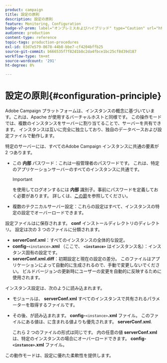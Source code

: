 ```yaml
---
product: campaign
title: 設定の原則
description: 設定の原則
feature: Monitoring, Configuration
badge-v7-prem: label="オンプレミスおよびハイブリッド" type="Caution" url="https://experienceleague.adobe.com/docs/campaign-classic/using/installing-campaign-classic/architecture-and-hosting-models/hosting-models-lp/hosting-models.html?lang=ja" tooltip="オンプレミスデプロイメントとハイブリッドデプロイメントにのみ適用されます"
audience: production
content-type: reference
topic-tags: production-procedures
exl-id: 03d7e579-8678-44b8-bbe7-cf4204bffb25
source-git-commit: b666535f7f82d1b8c2da4fbce1bc25cf8d39d187
workflow-type: tm+mt
source-wordcount: '291'
ht-degree: 8%

---
```


# 設定の原則{#configuration-principle}



Adobe Campaign プラットフォームは、インスタンスの概念に基づいています。これは、Apache が使用するバーチャルホストと同様です。 この操作モードでは、複数のインスタンスをサーバーに割り当てることで、サーバーを共有できます。 インスタンスは互いに完全に独立しており、独自のデータベースおよび設定ファイルで動作します。

特定のサーバーには、すべてのAdobe Campaign インスタンスに共通の要素が 2 つあります。

* この **内部** パスワード：これは一般管理者のパスワードです。 これは、特定のアプリケーションサーバーのすべてのインスタンスに共通です。

  >[!IMPORTANT]
  >
  >を使用してログオンするには **内部** 識別子。事前にパスワードを定義しておく必要があります。 詳しくは、[この節](../../installation/using/configuring-campaign-server.md#internal-identifier)を参照してください。

* 複数のテクニカルサーバー設定：これらの設定はすべて、インスタンスの特定の設定でオーバーロードできます。

設定ファイルはに保存されます。 **conf** インストールディレクトリのディレクトリ。 設定は次の 3 つのファイルに分類されます。

* **serverConf.xml**：すべてのインスタンスの全体的な設定。
* **config-**`<instance>`**.xml** （ここで、 **`<instance>`** はインスタンス名）：インスタンス固有の設定です。
* **serverConf.xml.diff**：初期設定と現在の設定の差分。 このファイルはアプリケーションによって自動的に生成されるので、手動で変更しないでください。 ビルドバージョンの更新時にユーザーの変更を自動的に反映するために使用されます。

インスタンス設定は、次のように読み込まれます。

* モジュールは、 **serverConf.xml** すべてのインスタンスで共有されるパラメーターを取得するファイルです。
* その後、が読み込まれます。 **config-**`<instance>`**.xml** ファイル。 このファイルにある値は、に含まれる値よりも優先されます。 **serverConf.xml**.

  これら 2 つのファイルの形式は同じです。 内の任意の値 **serverConf.xml** は、特定のインスタンスの場合にオーバーロードできます。 **config-`<instance>`.xml** ファイル。

この動作モードは、設定に優れた柔軟性を提供します。

